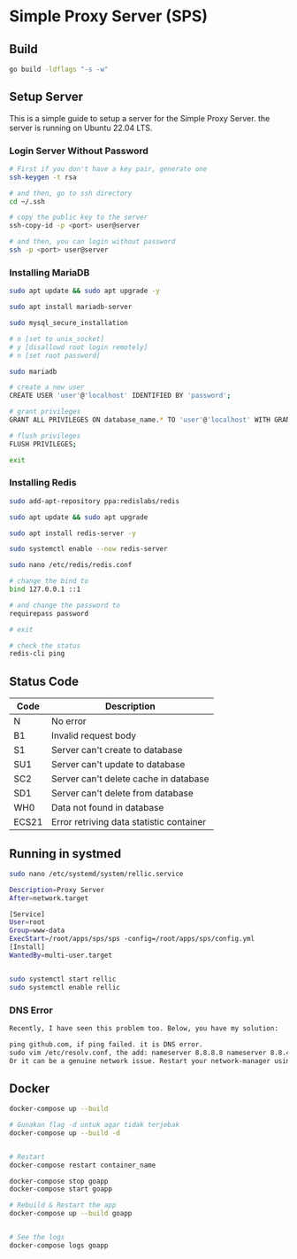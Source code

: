 # Simple Proxy Server (SPS)

## Build
```bash
go build -ldflags "-s -w"
```


## Setup Server 

This is a simple guide to setup a server for the Simple Proxy Server.
the server is running on Ubuntu 22.04 LTS.

### Login Server Without Password
```bash
# First if you don't have a key pair, generate one
ssh-keygen -t rsa

# and then, go to ssh directory
cd ~/.ssh

# copy the public key to the server
ssh-copy-id -p <port> user@server

# and then, you can login without password
ssh -p <port> user@server
```

### Installing MariaDB
```bash
sudo apt update && sudo apt upgrade -y

sudo apt install mariadb-server

sudo mysql_secure_installation

# n [set to unix_socket]
# y [disallowd root login remotely]
# n [set root password]

sudo mariadb

# create a new user
CREATE USER 'user'@'localhost' IDENTIFIED BY 'password';

# grant privileges
GRANT ALL PRIVILEGES ON database_name.* TO 'user'@'localhost' WITH GRANT OPTION;

# flush privileges
FLUSH PRIVILEGES;

exit
```

### Installing Redis
```bash
sudo add-apt-repository ppa:redislabs/redis

sudo apt update && sudo apt upgrade

sudo apt install redis-server -y

sudo systemctl enable --now redis-server

sudo nano /etc/redis/redis.conf

# change the bind to
bind 127.0.0.1 ::1

# and change the password to
requirepass password

# exit

# check the status
redis-cli ping
```


## Status Code

| Code | Description                       |
|------|-----------------------------------|
| N    | No error                          |
| B1   | Invalid request body              |
| S1   | Server can't create to database   |
| SU1 | Server can't update to database   |
| SC2 | Server can't delete cache in database |
| SD1  | Server can't delete from database |
| WH0  | Data not found in database        |
| ECS21 | Error retriving data statistic container |

## Running in systmed
```bash
sudo nano /etc/systemd/system/rellic.service

Description=Proxy Server
After=network.target

[Service]
User=root
Group=www-data
ExecStart=/root/apps/sps/sps -config=/root/apps/sps/config.yml 
[Install]
WantedBy=multi-user.target


sudo systemctl start rellic
sudo systemctl enable rellic
```



### DNS Error
```markdown
Recently, I have seen this problem too. Below, you have my solution:

ping github.com, if ping failed. it is DNS error.
sudo vim /etc/resolv.conf, the add: nameserver 8.8.8.8 nameserver 8.8.4.4
Or it can be a genuine network issue. Restart your network-manager using sudo service network-manager restart or fix it up
```


## Docker
```bash
docker-compose up --build

# Gunakan flag -d untuk agar tidak terjebak
docker-compose up --build -d


# Restart
docker-compose restart container_name

docker-compose stop goapp
docker-compose start goapp

# Rebuild & Restart the app
docker-compose up --build goapp


# See the logs
docker-compose logs goapp

```